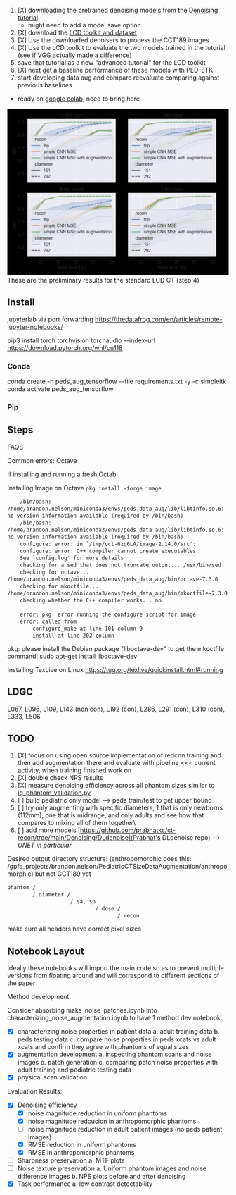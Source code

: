 
1. [X] downloading the pretrained denoising models from the [Denoising tutorial](https://colab.research.google.com/drive/1N8V56eHEx3uIWIahBvRGAorszAziyAs7#scrollTo=FxrP4SiMdmUT)
    - might need to add a model save option
2. [X] download the [LCD toolkit and dataset](https://github.com/DIDSR/LCD_CT)
3. [X] Use the downloaded denoisers to process the CCT189 images
4. [X] Use the LCD toolkit to evaluate the two models trained in the tutorial (see if VGG actually made a difference)
5. save that tutorial as a new "advanced tutorial" for the LCD toolkit
6. [X] next get a baseline performance of these models with PED-ETK
7. start developing data aug and compare reevaluate comparing against previous baselines

- ready on [google colab](https://colab.research.google.com/drive/1aYFFunBcIK2D98qPEmMVqO98uVWepziW#scrollTo=Zt9LBQdAHfYy), need to bring here

![Alt text](LCD_results.png)
These are the preliminary results for the standard LCD CT (step 4)

## Install

jupyterlab via port forwarding
<https://thedatafrog.com/en/articles/remote-jupyter-notebooks/>

pip3 install torch torchvision torchaudio --index-url <https://download.pytorch.org/whl/cu118>

### Conda

conda create -n peds_aug_tensorflow --file requirements.txt -y -c simpleitk
conda activate peds_aug_tensorflow

### Pip

## Steps

FAQS

Common errors:
Octave

If installing and running a fresh Octab

Installing Image on Octave `pkg install -forge image`

```
    /bin/bash: /home/brandon.nelson/miniconda3/envs/peds_data_aug/lib/libtinfo.so.6: no version information available (required by /bin/bash)
    /bin/bash: /home/brandon.nelson/miniconda3/envs/peds_data_aug/lib/libtinfo.so.6: no version information available (required by /bin/bash)
    configure: error: in `/tmp/oct-6zg6LA/image-2.14.0/src':
    configure: error: C++ compiler cannot create executables
    See `config.log' for more details
    checking for a sed that does not truncate output... /usr/bin/sed
    checking for octave... /home/brandon.nelson/miniconda3/envs/peds_data_aug/bin/octave-7.3.0
    checking for mkoctfile... /home/brandon.nelson/miniconda3/envs/peds_data_aug/bin/mkoctfile-7.3.0
    checking whether the C++ compiler works... no

    error: pkg: error running the configure script for image
    error: called from
        configure_make at line 101 column 9
        install at line 202 column 
```

pkg: please install the Debian package "liboctave-dev" to get the mkoctfile command:
sudo apt-get install liboctave-dev

Installing TexLive on Linux
<https://tug.org/texlive/quickinstall.html#running>

## LDGC

L067, L096, L109, L143 (non con), L192 (con), L286, L291 (con), L310 (con), L333, L506

## TODO

1. [X] focus on using open source implementation of redcnn training and then add augmentation there and evaluate with pipeline <<< current activity, when training finished work on
2. [X] double check NPS results
3. [X] measure denoising efficiency across all phantom sizes similar to [iq_phantom_validation.py](https://github.com/bnel1201/Ped-ETK/blob/main/evaluation/iq_phantom_validation.py)
4. [ ] build pediatric only model --> peds train/test to get upper bound
5. [ ] try only augmenting with specific diameters, 1 that is only newborns (112mm), one that is midrange, and only adults and see how that compares to mixing all of them together\
6. [ ] add more models [https://github.com/prabhatkc/ct-recon/tree/main/Denoising/DLdenoise](Prabhat's DLdenoise repo) --> *UNET in particular*

Desired output directory structure:
(anthropomorphic does this: /gpfs_projects/brandon.nelson/PediatricCTSizeDataAugmentation/anthropomorphic) but not CCT189 yet

```directory
phantom /
        / diameter /
                    / sa, sp
                            / dose /
                                   / recon
```

make sure all headers have correct pixel sizes

Notebook Layout
---------------

Ideally these notebooks will import the main code so as to prevent multiple versions from floating around and will correspond to different sections of the paper

Method development:

Consider absorbing make_noise_patches.ipynb into characterizing_noise_augmentation.ipynb to have 1 method dev notebook.

- [X] characterizing noise properties in patient data
  a. adult training data
  b. peds testing data
  c. compare noise properties in peds xcats vs adult xcats and confirm they agree with phantoms of equal sizes
- [X] augmentation development
  a. inspecting phantom scans and noise images
  b. patch generation
  c. comparing patch noise properties with adult training and pediatric testing data
- [x] physical scan validation

Evaluation Results:

- [X] Denoising efficiency
  - [x] noise magnitude reduction in uniform phantoms
  - [x] noise magnitude redcucion in anthropomorphic phantoms
  - [ ] noise magnitude reduction in adult patient images (no peds patient images)
  - [x] RMSE reduction in uniform phantoms
  - [x] RMSE in anthropomorphic phantoms
  
- [ ] Sharpness preservation
 a. MTF plots
- [ ] Noise texture preservation
 a. Uniform phantom images and noise difference images
 b. NPS plots before and after denoising
- [X] Task performance
 a. low contrast detectability

